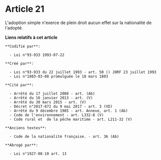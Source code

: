 # Article 21

L'adoption simple n'exerce de plein droit aucun effet sur la nationalité de l'adopté.

**Liens relatifs à cet article**

	**Codifié par**:

	  - Loi n°93-933 1993-07-22

	**Créé par**:

	  - Loi n°93-933 du 22 juillet 1993 - art. 50 () JORF 23 juillet 1993
	  - Loi n°1803-03-08 promulguée le 18 mars 1803

	**Cité par**:

	  - Arrêté du 17 juillet 2008 - art. (Ab)
	  - Arrêté du 16 janvier 2013 - art. (V)
	  - Arrêté du 30 mars 2015 - art. (V)
	  - Décret n°2017-872 du 9 mai 2017 - art. 3 (VD)
	  - Arrêté du 9 décembre 1985 - art. Annexe, art. 1 (Ab)
	  - Code de l'environnement - art. L332-8 (V)
	  - Code rural et  de la pêche maritime - art. L211-32 (V)

	**Anciens textes**:

	  - Code de la nationalité française. - art. 36 (Ab)

	**Abrogé par**:

	  - Loi n°1927-08-10 art. 13

